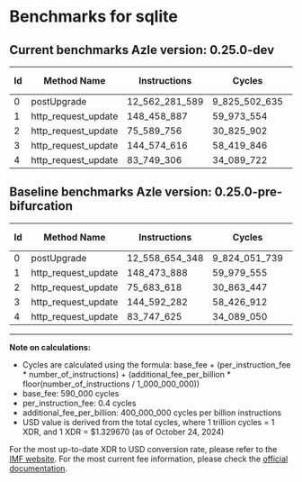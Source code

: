 # Benchmarks for sqlite

## Current benchmarks Azle version: 0.25.0-dev

| Id  | Method Name         | Instructions   | Cycles        | USD           | USD/Million Calls | Change                              |
| --- | ------------------- | -------------- | ------------- | ------------- | ----------------- | ----------------------------------- |
| 0   | postUpgrade         | 12_562_281_589 | 9_825_502_635 | $0.0130646761 | $13_064.67        | <font color="red">+3_627_241</font> |
| 1   | http_request_update | 148_458_887    | 59_973_554    | $0.0000797450 | $79.74            | <font color="green">-15_001</font>  |
| 2   | http_request_update | 75_589_756     | 30_825_902    | $0.0000409883 | $40.98            | <font color="green">-93_862</font>  |
| 3   | http_request_update | 144_574_616    | 58_419_846    | $0.0000776791 | $77.67            | <font color="green">-17_666</font>  |
| 4   | http_request_update | 83_749_306     | 34_089_722    | $0.0000453281 | $45.32            | <font color="red">+1_681</font>     |

## Baseline benchmarks Azle version: 0.25.0-pre-bifurcation

| Id  | Method Name         | Instructions   | Cycles        | USD           | USD/Million Calls |
| --- | ------------------- | -------------- | ------------- | ------------- | ----------------- |
| 0   | postUpgrade         | 12_558_654_348 | 9_824_051_739 | $0.0130627469 | $13_062.74        |
| 1   | http_request_update | 148_473_888    | 59_979_555    | $0.0000797530 | $79.75            |
| 2   | http_request_update | 75_683_618     | 30_863_447    | $0.0000410382 | $41.03            |
| 3   | http_request_update | 144_592_282    | 58_426_912    | $0.0000776885 | $77.68            |
| 4   | http_request_update | 83_747_625     | 34_089_050    | $0.0000453272 | $45.32            |

---

**Note on calculations:**

-   Cycles are calculated using the formula: base_fee + (per_instruction_fee \* number_of_instructions) + (additional_fee_per_billion \* floor(number_of_instructions / 1_000_000_000))
-   base_fee: 590_000 cycles
-   per_instruction_fee: 0.4 cycles
-   additional_fee_per_billion: 400_000_000 cycles per billion instructions
-   USD value is derived from the total cycles, where 1 trillion cycles = 1 XDR, and 1 XDR = $1.329670 (as of October 24, 2024)

For the most up-to-date XDR to USD conversion rate, please refer to the [IMF website](https://www.imf.org/external/np/fin/data/rms_sdrv.aspx).
For the most current fee information, please check the [official documentation](https://internetcomputer.org/docs/current/developer-docs/gas-cost#execution).
